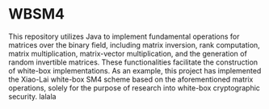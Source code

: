 # WBSM4
This repository utilizes Java to implement fundamental operations for matrices over the binary field, including matrix inversion, rank computation, matrix multiplication, matrix-vector multiplication, and the generation of random invertible matrices. These functionalities facilitate the construction of white-box implementations. As an example, this project has implemented the Xiao-Lai white-box SM4 scheme based on the aforementioned matrix operations, solely for the purpose of research into white-box cryptographic security.
lalala

